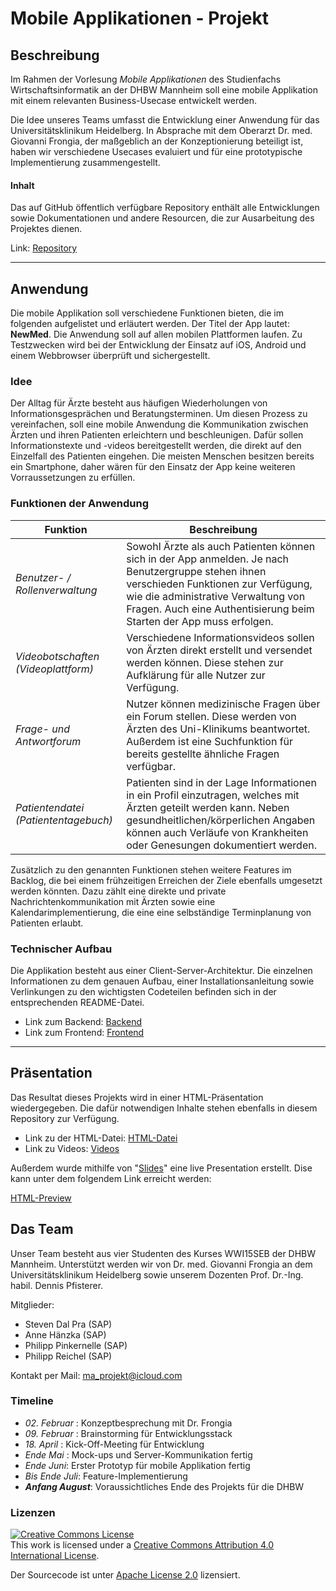 # Mobile Applikationen - Projekt

## Beschreibung

Im Rahmen der Vorlesung _Mobile Applikationen_ des Studienfachs Wirtschaftsinformatik an der DHBW Mannheim soll eine mobile Applikation mit einem relevanten Business-Usecase entwickelt werden.

Die Idee unseres Teams umfasst die Entwicklung einer Anwendung für das Universitätsklinikum Heidelberg. In Absprache mit dem Oberarzt Dr. med. Giovanni Frongia, der maßgeblich an der Konzeptionierung beteiligt ist,  haben wir verschiedene Usecases evaluiert und für eine prototypische Implementierung zusammengestellt.

#### Inhalt

Das auf GitHub öffentlich verfügbare Repository enthält alle Entwicklungen sowie Dokumentationen und andere Resourcen, die zur Ausarbeitung des Projektes dienen.

Link: [Repository](https://github.com/PinkidG/MA2018_Project "Link to GitHub")

* * *

## Anwendung

Die mobile Applikation soll verschiedene Funktionen bieten, die im folgenden aufgelistet und erläutert werden. Der Titel der App lautet: **NewMed**. Die Anwendung soll auf allen mobilen Plattformen laufen. Zu Testzwecken wird bei der Entwicklung der Einsatz auf iOS, Android und einem Webbrowser überprüft und sichergestellt.

### Idee

Der Alltag für Ärzte besteht aus häufigen Wiederholungen von Informationsgesprächen und Beratungsterminen. Um diesen Prozess zu vereinfachen, soll eine mobile Anwendung die Kommunikation zwischen Ärzten und ihren Patienten erleichtern und beschleunigen. Dafür sollen Informationstexte und -videos bereitgestellt werden, die direkt auf den Einzelfall des Patienten eingehen. Die meisten Menschen besitzen bereits ein Smartphone, daher wären für den Einsatz der App keine weiteren Vorraussetzungen zu erfüllen.


### Funktionen der Anwendung

| Funktion | Beschreibung|
| ------------------------------------ | ----------------------------------------------------------------------- |
| _Benutzer- / Rollenverwaltung_       | Sowohl Ärzte als auch Patienten können sich in der App anmelden. Je nach Benutzergruppe stehen ihnen verschieden Funktionen zur Verfügung, wie die administrative Verwaltung von Fragen. Auch eine Authentisierung beim Starten der App muss erfolgen. |
| _Videobotschaften (Videoplattform)_  | Verschiedene Informationsvideos sollen von Ärzten direkt erstellt und versendet werden können. Diese stehen zur Aufklärung für alle Nutzer zur Verfügung.                                                                                               |
| _Frage- und Antwortforum_            | Nutzer können medizinische Fragen über ein Forum stellen. Diese werden von Ärzten des Uni-Klinikums beantwortet. Außerdem ist eine Suchfunktion für bereits gestellte ähnliche Fragen verfügbar. |
| _Patientendatei (Patiententagebuch)_ | Patienten sind in der Lage Informationen in ein Profil einzutragen, welches mit Ärzten geteilt werden kann. Neben gesundheitlichen/körperlichen Angaben können auch Verläufe von Krankheiten oder Genesungen dokumentiert werden.|


Zusätzlich zu den genannten Funktionen stehen weitere Features im Backlog, die bei einem frühzeitigen Erreichen der Ziele ebenfalls umgesetzt werden könnten. Dazu zählt eine direkte und private Nachrichtenkommunikation mit Ärzten sowie eine Kalendarimplementierung, die eine eine selbständige Terminplanung von Patienten erlaubt.

### Technischer Aufbau

Die Applikation besteht aus einer Client-Server-Architektur. Die einzelnen Informationen zu dem genauen Aufbau, einer Installationsanleitung sowie Verlinkungen zu den wichtigsten Codeteilen befinden sich in der entsprechenden README-Datei.

-   Link zum Backend: [Backend](https://github.com/PinkidG/MA2018_Project/tree/master/backend "Link to backend")
-   Link zum Frontend: [Frontend](https://github.com/PinkidG/MA2018_Project/tree/master/frontend "Link to frontend")

* * *

## Präsentation

Das Resultat dieses Projekts wird in einer HTML-Präsentation wiedergegeben. Die dafür notwendigen Inhalte stehen ebenfalls in diesem Repository zur Verfügung.

-   Link zu der HTML-Datei: [HTML-Datei](https://github.com/PinkidG/MA2018_Project/blob/master/additional%20files/presentation/Slides.html "Link to html")
-   Link zu Videos: [Videos](https://github.com/PinkidG/MA2018_Project/tree/master/additional%20files/videos "Link to videos")

Außerdem wurde mithilfe von "<a href="slides.com">Slides</a>" eine live Presentation erstellt. Dise kann unter dem folgendem Link erreicht werden:

[HTML-Preview](https://htmlpreview.github.io/?https://github.com/PinkidG/MA2018_Project/blob/master/additional%20files/presentation/Slides.html "Link to HTML-Preview")


## Das Team

Unser Team besteht aus vier Studenten des Kurses WWI15SEB der DHBW Mannheim. Unterstützt werden wir von Dr. med. Giovanni Frongia an dem Universitätsklinikum Heidelberg sowie unserem Dozenten Prof. Dr.-Ing. habil. Dennis Pfisterer.

Mitglieder:

-   Steven Dal Pra (SAP)
-   Anne Hänzka (SAP)
-   Philipp Pinkernelle (SAP)
-   Philipp Reichel (SAP)

Kontakt per Mail: [ma_projekt@icloud.com](mailto:ma_projekt@icloud.com "Link to mail")

### Timeline

-   _02. Februar_ : Konzeptbesprechung mit Dr. Frongia
-   _09. Februar_ : Brainstorming für Entwicklungsstack
-   _18. April_ : Kick-Off-Meeting für Entwicklung
-   _Ende Mai_ : Mock-ups und Server-Kommunikation fertig
-   _Ende Juni_: Erster Prototyp für mobile Applikation fertig
-   _Bis Ende Juli_: Feature-Implementierung
-   **_Anfang August_**: Voraussichtliches Ende des Projekts für die DHBW

### Lizenzen

<a rel="license" href="http://creativecommons.org/licenses/by/4.0/"><img alt="Creative Commons License" style="border-width:0" src="https://i.creativecommons.org/l/by/4.0/88x31.png" /></a><br />This work is licensed under a <a rel="license" href="http://creativecommons.org/licenses/by/4.0/">Creative Commons Attribution 4.0 International License</a>.

Der Sourcecode ist unter <a href="http://www.apache.org/licenses/LICENSE-2.0">Apache License 2.0</a> lizensiert.
